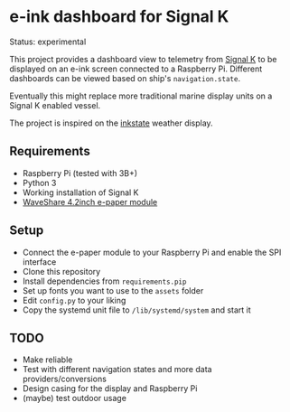 e-ink dashboard for Signal K
============================

Status: experimental

This project provides a dashboard view to telemetry from [Signal K](http://signalk.org/) to be displayed on an e-ink screen connected to a Raspberry Pi. Different dashboards can be viewed based on ship's `navigation.state`.

Eventually this might replace more traditional marine display units on a Signal K enabled vessel.

The project is inspired on the [inkstate](https://github.com/yawkat/inkstate) weather display.

## Requirements

* Raspberry Pi (tested with 3B+)
* Python 3
* Working installation of Signal K
* [WaveShare 4.2inch e-paper module](https://www.waveshare.com/wiki/4.2inch_e-Paper_Module)

## Setup

* Connect the e-paper module to your Raspberry Pi and enable the SPI interface
* Clone this repository
* Install dependencies from `requirements.pip`
* Set up fonts you want to use to the `assets` folder
* Edit `config.py` to your liking
* Copy the systemd unit file to `/lib/systemd/system` and start it

## TODO

* Make reliable
* Test with different navigation states and more data providers/conversions
* Design casing for the display and Raspberry Pi
* (maybe) test outdoor usage
